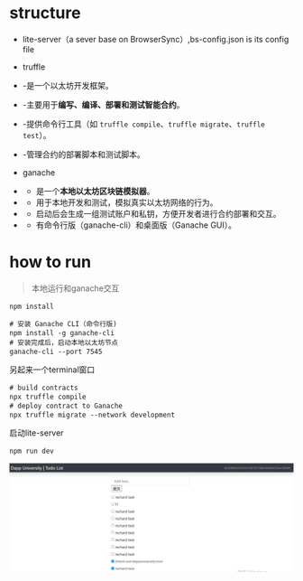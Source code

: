 
# structure
-  lite-server（a sever base on BrowserSync）,bs-config.json is its config file

- truffle

- -是一个以太坊开发框架。
- -主要用于**编写、编译、部署和测试智能合约**。
- -提供命令行工具（如 `truffle compile`、`truffle migrate`、`truffle test`）。
- -管理合约的部署脚本和测试脚本。

- ganache

- - 是一个**本地以太坊区块链模拟器**。
- - 用于本地开发和测试，模拟真实以太坊网络的行为。
- - 启动后会生成一组测试账户和私钥，方便开发者进行合约部署和交互。
- - 有命令行版（ganache-cli）和桌面版（Ganache GUI）。

# how to run
> 本地运行和ganache交互

```
npm install
```

```
# 安装 Ganache CLI（命令行版)
npm install -g ganache-cli
# 安装完成后，启动本地以太坊节点
ganache-cli --port 7545
```
另起来一个terminal窗口
```
# build contracts
npx truffle compile
# deploy contract to Ganache
npx truffle migrate --network development
```

启动lite-server
```
npm run dev
```

![alt text](image.png)